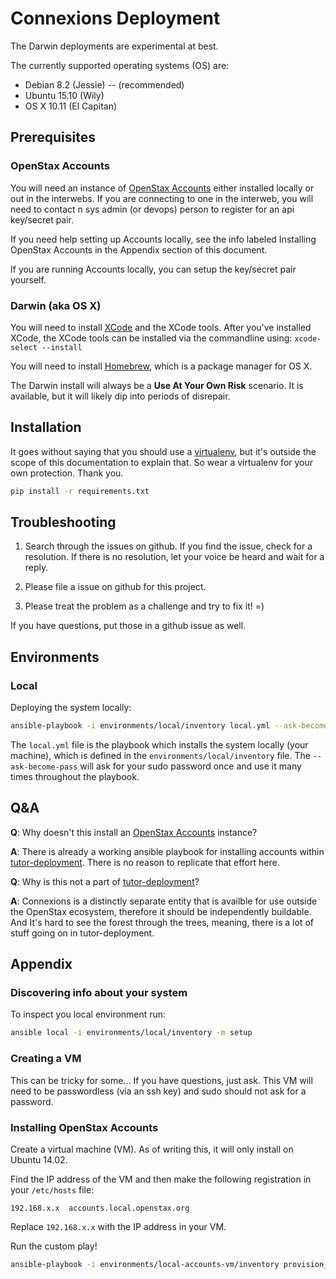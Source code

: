 # Connexions Deployment

The Darwin deployments are experimental at best.

The currently supported operating systems (OS) are:

- Debian 8.2 (Jessie) -- (recommended)
- Ubuntu 15.10 (Wily)
- OS X 10.11 (El Capitan)

## Prerequisites

### OpenStax Accounts

You will need an instance of [OpenStax Accounts](https://github.com/openstax/accounts) either installed locally or out in the interwebs. If you are connecting to one in the interweb, you will need to contact n sys admin (or devops) person to register for an api key/secret pair.

If you need help setting up Accounts locally, see the info labeled Installing OpenStax Accounts in the Appendix section of this document.

If you are running Accounts locally, you can setup the key/secret pair yourself.

### Darwin (aka OS X)

You will need to install [XCode](https://developer.apple.com/xcode/) and the XCode tools. After you've installed XCode, the XCode tools can be installed via the commandline using: ``xcode-select --install``

You will need to install [Homebrew](http://brew.sh/), which is a package manager for OS X.

The Darwin install will always be a **Use At Your Own Risk** scenario. It is available, but it will likely dip into periods of disrepair.

## Installation

It goes without saying that you should use a [virtualenv](https://virtualenv.readthedocs.org/en/latest/), but it's outside the scope of this documentation to explain that. So wear a virtualenv for your own protection. Thank you.

```sh
pip install -r requirements.txt
```

## Troubleshooting

1. Search through the issues on github. If you find the issue, check for a resolution. If there is no resolution, let your voice be heard and wait for a reply.

2. Please file a issue on github for this project.

3. Please treat the problem as a challenge and try to fix it! =)

If you have questions, put those in a github issue as well.

## Environments

### Local

Deploying the system locally:

```sh
ansible-playbook -i environments/local/inventory local.yml --ask-become-pass
```

The ``local.yml`` file is the playbook which installs the system locally (your machine), which is defined in the ``environments/local/inventory`` file.
The ``--ask-become-pass`` will ask for your sudo password once and use it many times throughout the playbook.

## Q&A

**Q**: Why doesn't this install an [OpenStax Accounts](https://github.com/openstax/accounts) instance?

**A**: There is already a working ansible playbook for installing accounts within [tutor-deployment](https://github.com/openstax/tutor-deployment). There is no reason to replicate that effort here.


**Q**: Why is this not a part of [tutor-deployment](https://github.com/openstax/tutor-deployment)?

**A**: Connexions is a distinctly separate entity that is availble for use outside the OpenStax ecosystem, therefore it should be independently buildable. And It's hard to see the forest through the trees, meaning, there is a lot of stuff going on in tutor-deployment.

## Appendix

### Discovering info about your system


To inspect you local environment run:

```sh
ansible local -i environments/local/inventory -m setup
```

### Creating a VM

This can be tricky for some... If you have questions, just ask. This VM will need to be passwordless (via an ssh key) and sudo should not ask for a password. 

### Installing OpenStax Accounts

Create a virtual machine (VM). As of writing this, it will only install on Ubuntu 14.02.

Find the IP address of the VM and then make the following registration in your ``/etc/hosts`` file:

```
192.168.x.x  accounts.local.openstax.org
```

Replace ``192.168.x.x`` with the IP address in your VM.

Run the custom play!

```sh
ansible-playbook -i environments/local-accounts-vm/inventory provision_accounts.yml
```
